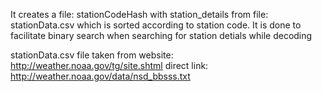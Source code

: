 It creates a file: stationCodeHash with station_details from file: stationData.csv which is sorted according to station code. It is done to facilitate binary search when searching for station detials while decoding

stationData.csv file taken from
    website: http://weather.noaa.gov/tg/site.shtml
    direct link: http://weather.noaa.gov/data/nsd_bbsss.txt